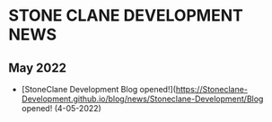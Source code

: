 # STONE CLANE DEVELOPMENT NEWS 
## May 2022 
* [StoneClane Development Blog opened!](https://Stoneclane-Development.github.io/blog/news/Stoneclane-Development/Blog opened! (4-05-2022)
